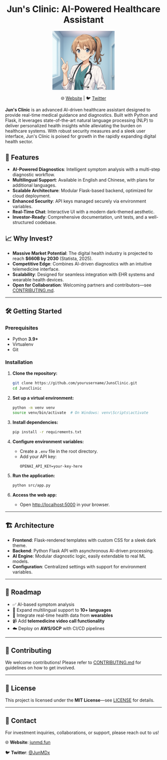<h1 align="center">Jun's Clinic: AI-Powered Healthcare Assistant</h1>

<p align="center">
  <img src="Logo11.png" alt="Jun's Clinic Logo" width="200">
</p>

<p align="center">
  🌐 <a href="https://junmd.fun/">Website</a> | 🐦 <a href="https://x.com/JunMDx">Twitter</a>
</p>

**Jun's Clinic** is an advanced AI-driven healthcare assistant designed to provide real-time medical guidance and diagnostics. Built with Python and Flask, it leverages state-of-the-art natural language processing (NLP) to deliver personalized health insights while alleviating the burden on healthcare systems. With robust security measures and a sleek user interface, Jun's Clinic is poised for growth in the rapidly expanding digital health sector.

## 🚀 Features

- **AI-Powered Diagnostics**: Intelligent symptom analysis with a multi-step diagnostic workflow.
- **Multilingual Support**: Available in English and Chinese, with plans for additional languages.
- **Scalable Architecture**: Modular Flask-based backend, optimized for cloud deployment.
- **Enhanced Security**: API keys managed securely via environment variables.
- **Real-Time Chat**: Interactive UI with a modern dark-themed aesthetic.
- **Investor-Ready**: Comprehensive documentation, unit tests, and a well-structured codebase.

## 📈 Why Invest?

- **Massive Market Potential**: The digital health industry is projected to reach **$660B by 2030** (Statista, 2025).
- **Competitive Edge**: Combines AI-driven diagnostics with an intuitive telemedicine interface.
- **Scalability**: Designed for seamless integration with EHR systems and wearable health devices.
- **Open for Collaboration**: Welcoming partners and contributors—see [CONTRIBUTING.md](CONTRIBUTING.md).

---

## 🛠️ Getting Started

### Prerequisites
- Python **3.9+**
- Virtualenv
- Git

### Installation

1. **Clone the repository:**
   ```bash
   git clone https://github.com/yourusername/JunsClinic.git
   cd JunsClinic
   ```

2. **Set up a virtual environment:**
   ```bash
   python -m venv venv
   source venv/bin/activate  # On Windows: venv\Scripts\activate
   ```

3. **Install dependencies:**
   ```bash
   pip install -r requirements.txt
   ```

4. **Configure environment variables:**
   - Create a `.env` file in the root directory.
   - Add your API key:
     ```
     OPENAI_API_KEY=your-key-here
     ```

5. **Run the application:**
   ```bash
   python src/app.py
   ```

6. **Access the web app:**
   - Open [http://localhost:5000](http://localhost:5000) in your browser.

---

## 🏗️ Architecture

- **Frontend**: Flask-rendered templates with custom CSS for a sleek dark theme.
- **Backend**: Python Flask API with asynchronous AI-driven processing.
- **AI Engine**: Modular diagnostic logic, easily extendable to real ML models.
- **Configuration**: Centralized settings with support for environment variables.

---

## 📅 Roadmap

- ✅ AI-based symptom analysis
- 🔄 Expand multilingual support to **10+ languages**
- 📡 Integrate real-time health data from **wearables**
- 📹 Add **telemedicine video call functionality**
- ☁️ Deploy on **AWS/GCP** with CI/CD pipelines

---

## 🤝 Contributing

We welcome contributions! Please refer to [CONTRIBUTING.md](CONTRIBUTING.md) for guidelines on how to get involved.

---

## 📜 License

This project is licensed under the **MIT License**—see [LICENSE](LICENSE) for details.

---

## 📩 Contact

For investment inquiries, collaborations, or support, please reach out to us!

🌐 **Website**: [junmd.fun](https://junmd.fun/)

🐦 **Twitter**: [@JunMDx](https://x.com/JunMDx)
